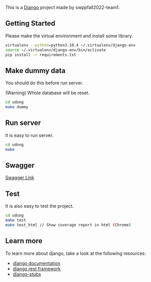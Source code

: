 This is a [Django](https://www.djangoproject.com/) project made by swppfall2022-team1.

## Getting Started

Please make the virtual environment and install some library.

```bash
virtualenv --python=python3.10.4 ~/.virtualenv/django-env
source ~/.virtualenv/django-env/bin/activate
pip install -r requirements.txt
```

## Make dummy data

You should do this before run server.

(Warning) Whole database will be reset.

```bash
cd udong
make dummy
```

## Run server

It is easy to run server.

```bash
cd udong
make
```

## Swagger

[Swagger Link](http://127.0.0.1:8000/swagger/)

## Test

It is also easy to test the project.

```bash
cd udong
make test
make test_html // Show coverage report in html (Chrome)
```

## Learn more

To learn more about django, take a look at the following resources:

- [django documentation](https://docs.djangoproject.com/en/4.1/)
- [django rest framework](https://www.django-rest-framework.org/)
- [django-stubs](https://github.com/typeddjango/django-stubs)